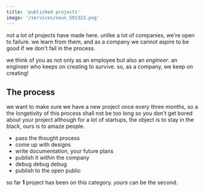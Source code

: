 ```yaml
---
title: 'published projects'
image: '/services/noun_591323.png'
---
```

not a lot of projects have made here. unlike a lot of companies, we're open to failure. we learn from them, and as a company we cannot aspire to be good if we don't fail in the process.

we think of you as not only as an employee but also an _engineer_. an engineer who keeps on creating to survive. 
so, as a company, we keep on creating!

## The process

we want to make sure we have a new project once every three months, so a the longetivity of this process shall not be too long so you don't get bored about your project
although for a lot of startups, the object is to stay in the black, ours is to amaze people. 

- pass the thought process
- come up with designs
- write documentation, your future plans
- publish it _within_ the company
- debug debug debug
- publish to the open public

so far **1** project has been on this category. _yours_ can be the second. 
